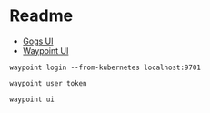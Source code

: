 # Readme

* [Gogs UI](https://localhost:3000)
* [Waypoint UI](https://localhost:9702)

```shell
waypoint login --from-kubernetes localhost:9701
```

```shell
waypoint user token
```

```shell
waypoint ui
```
